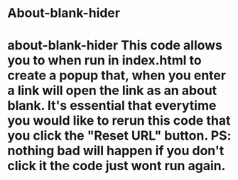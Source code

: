 # About-blank-hider
# about-blank-hider This code allows you to when run in index.html to create a popup that, when you enter a link will open the link as an about blank. It's essential that everytime you would like to rerun this code that you click the "Reset URL" button. PS: nothing bad will happen if you don't click it the code just wont run again.
